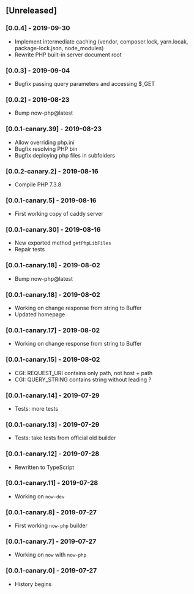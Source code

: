 ## [Unreleased]

### [0.0.4] - 2019-09-30

- Implement intermediate caching (vendor, composer.lock, yarn.locak, package-lock.json, node_modules)
- Rewrite PHP built-in server document root

### [0.0.3] - 2019-09-04

- Bugfix passing query parameters and accessing $_GET

### [0.0.2] - 2019-08-23

- Bump now-php@latest

### [0.0.1-canary.39] - 2019-08-23

- Allow overriding php.ini
- Bugfix resolving PHP bin
- Bugfix deploying php files in subfolders

### [0.0.2-canary.2] - 2019-08-16

- Compile PHP 7.3.8

### [0.0.1-canary.5] - 2019-08-16

- First working copy of caddy server

### [0.0.1-canary.30] - 2019-08-16

- New exported method `getPhpLibFiles`
- Repair tests

### [0.0.1-canary.18] - 2019-08-02

- Bump now-php@latest

### [0.0.1-canary.18] - 2019-08-02

- Working on change response from string to Buffer
- Updated homepage

### [0.0.1-canary.17] - 2019-08-02

- Working on change response from string to Buffer

### [0.0.1-canary.15] - 2019-08-02

- CGI: REQUEST_URI contains only path, not host + path
- CGI: QUERY_STRING contains string without leading ?

### [0.0.1-canary.14] - 2019-07-29

- Tests: more tests

### [0.0.1-canary.13] - 2019-07-29

- Tests: take tests from official old builder

### [0.0.1-canary.12] - 2019-07-28

- Rewritten to TypeScript

### [0.0.1-canary.11] - 2019-07-28

- Working on `now-dev`

### [0.0.1-canary.8] - 2019-07-27

- First working `now-php` builder

### [0.0.1-canary.7] - 2019-07-27

- Working on `now` with `now-php`

### [0.0.1-canary.0] - 2019-07-27

- History begins
